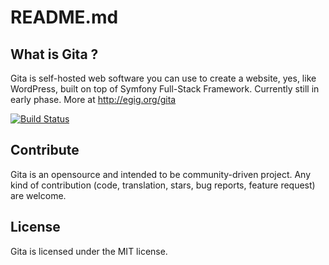 # README.md

## What is Gita ?

Gita is self-hosted web software you can use to create a website, yes, like WordPress, built on top of Symfony Full-Stack Framework. Currently still in early phase. More at <http://egig.org/gita>

[![Build Status](https://travis-ci.org/gita/gita.svg)](https://travis-ci.org/egig/gita)

## Contribute
Gita is an opensource and intended to be community-driven project. Any kind of contribution (code, translation, stars, bug reports, feature request) are welcome.

## License
Gita is licensed under the MIT license.
